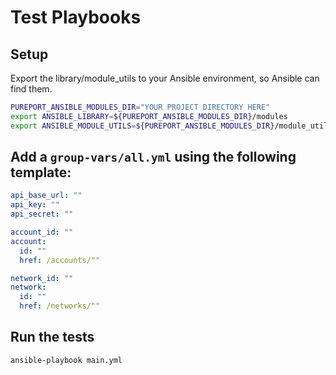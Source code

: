 # Test Playbooks

## Setup
Export the library/module_utils to your Ansible environment, so Ansible can find them.
```bash
PUREPORT_ANSIBLE_MODULES_DIR="YOUR PROJECT DIRECTORY HERE"
export ANSIBLE_LIBRARY=${PUREPORT_ANSIBLE_MODULES_DIR}/modules
export ANSIBLE_MODULE_UTILS=${PUREPORT_ANSIBLE_MODULES_DIR}/module_utils
```

## Add a `group-vars/all.yml` using the following template:
```yaml
api_base_url: ""
api_key: ""
api_secret: ""

account_id: ""
account:
  id: ""
  href: /accounts/""

network_id: ""
network:
  id: ""
  href: /networks/""

```

## Run the tests
```bash
ansible-playbook main.yml
```

